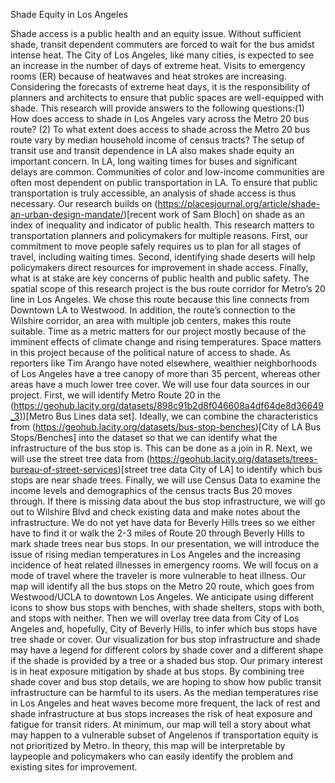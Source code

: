 Shade Equity in Los Angeles
 
Shade access is a public health and an equity issue. Without sufficient shade, transit dependent commuters are forced to wait for the bus amidst intense heat. The City of Los Angeles, like many cities, is expected to see an increase in the number of days of extreme heat. Visits to emergency rooms (ER) because of heatwaves and heat strokes are increasing. Considering the forecasts of extreme heat days, it is the responsibility of planners and architects to ensure that public spaces are well-equipped with shade. This research will provide answers to the following questions:(1) How does access to shade in Los Angeles vary across the Metro 20 bus route? (2) To what extent does access to shade across the Metro 20 bus route vary by median household income of census tracts?
The setup of transit use and transit dependence in LA also makes shade equity an important concern. In LA, long waiting times for buses and significant delays are common. Communities of color and low-income communities are often most dependent on public transportation in LA. To ensure that public transportation is truly accessible, an analysis of shade access is thus necessary. Our research builds on (https://placesjournal.org/article/shade-an-urban-design-mandate/)[recent work of Sam Bloch] on shade as an index of inequality and indicator of public health.
This research matters to transportation planners and policymakers for multiple reasons. First, our commitment to move people safely requires us to plan for all stages of travel, including waiting times. Second, identifying shade deserts will help policymakers direct resources for improvement in shade access. Finally, what is at stake are key concerns of public health and public safety. 
The spatial scope of this research project is the bus route corridor for Metro’s 20 line in Los Angeles. We chose this route because this line connects from Downtown LA to Westwood. In addition, the route’s connection to the Wilshire corridor, an area with multiple job centers, makes this route suitable. Time as a metric matters for our project mostly because of the imminent effects of climate change and rising temperatures. Space matters in this project because of the political nature of access to shade. As reporters like Tim Arango have noted elsewhere, wealthier neighborhoods of Los Angeles have a tree canopy of more than 35 percent, whereas other areas have a much lower tree cover. 
We will use four data sources in our project. First, we will identify Metro Route 20 in the (https://geohub.lacity.org/datasets/898c91b2d8f046608a4df64de8d36649_3))[Metro Bus Lines data set]. Ideally, we can combine the characteristics from (https://geohub.lacity.org/datasets/bus-stop-benches)[City of LA Bus Stops/Benches] into the dataset so that we can identify what the infrastructure of the bus stop is. This can be done as a join in R. Next, we will use the street tree data from (https://geohub.lacity.org/datasets/trees-bureau-of-street-services)[street tree data City of LA] to identify which bus stops are near shade trees. Finally, we will use Census Data to examine the income levels and demographics of the census tracts Bus 20 moves through. If there is missing data about the bus stop infrastructure, we will go out to Wilshire Blvd and check existing data and make notes about the infrastructure. We do not yet have data for Beverly Hills trees so we either have to find it or walk the 2-3 miles of Route 20 through Beverly Hills to mark shade trees near bus stops. 
In our presentation, we will introduce the issue of rising median temperatures in Los Angeles and the increasing incidence of heat related illnesses in emergency rooms. We will focus on a mode of travel where the traveler is more vulnerable to heat illness. Our map will identify all the bus stops on the Metro 20 route, which goes from Westwood/UCLA to downtown Los Angeles. We anticipate using different icons to show bus stops with benches, with shade shelters, stops with both, and stops with neither. Then we will overlay tree data from City of Los Angeles and, hopefully, City of Beverly Hills, to infer which bus stops have tree shade or cover. Our visualization for bus stop infrastructure and shade may have a legend for different colors by shade cover and a different shape if the shade is provided by a tree or a shaded bus stop. 
Our primary interest is in heat exposure mitigation by shade at bus stops. By combining tree shade cover and bus stop details, we are hoping to show how public transit infrastructure can be harmful to its users. As the median temperatures rise in Los Angeles and heat waves become more frequent, the lack of rest and shade infrastructure at bus stops increases the risk of heat exposure and fatigue for transit riders. At minimum, our map will tell a story about what may happen to a vulnerable subset of Angelenos if transportation equity is not prioritized by Metro. In theory, this map will be interpretable by laypeople and policymakers who can easily identify the problem and existing sites for improvement. 
